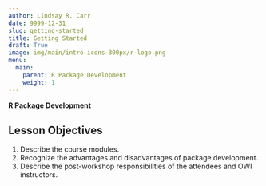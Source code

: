 ```yaml
---
author: Lindsay R. Carr
date: 9999-12-31
slug: getting-started
title: Getting Started
draft: True
image: img/main/intro-icons-300px/r-logo.png
menu:
  main:
    parent: R Package Development
    weight: 1
---
```

**R Package Development**

Lesson Objectives
-----------------

1.  Describe the course modules.
2.  Recognize the advantages and disadvantages of package development.
3.  Describe the post-workshop responsibilities of the attendees and OWI instructors.
